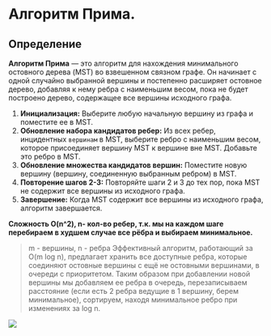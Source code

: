 # Алгоритм Прима.

## Определение

**Алгоритм Прима** — это алгоритм для нахождения минимального остовного дерева (MST) во взвешенном связном графе. Он начинает с одной случайно выбранной вершины и постепенно расширяет остовное дерево, добавляя к нему ребра с наименьшим весом, пока не будет построено дерево, содержащее все вершины исходного графа.

1) **Инициализация:** Выберите любую начальную вершину из графа и поместите ее в MST.
2) **Обновление набора кандидатов ребер:** Из всех ребер, инцидентных `вершинам` в MST, выберите ребро с наименьшим весом, которое присоединяет вершину MST к вершине вне MST. Добавьте это ребро в MST.
3) **Обновление множества кандидатов вершин:** Поместите новую вершину (вершину, соединенную выбранным ребром) в MST.
4) **Повторение шагов 2-3:** Повторяйте шаги 2 и 3 до тех пор, пока MST не содержит все вершины из исходного графа.
5) **Завершение:** Когда MST содержит все вершины из исходного графа, алгоритм завершается.

**Сложность O(n^2), n- кол-во ребер, т.к. мы на каждом шаге перебираем в худшем случае все рёбра и выбираем минимальное.**


> m - вершины, n - ребра
> Эффективный алгоритм, работающий за O(m log n), предлагает хранить все доступные ребра, которые соединяют остовные вершины с ещё не остовными вершинами, в очереди с приоритетом.
> Таким образом при добавлении новой вершины мы добавляем ее ребра в очередь, перезаписываем расстояние (если есть 2 ребра ведущие в 1 вершину, берем минимальное), сортируем, находя минимальное ребро при изменениях за log n.

![](../pictures/14.png)


